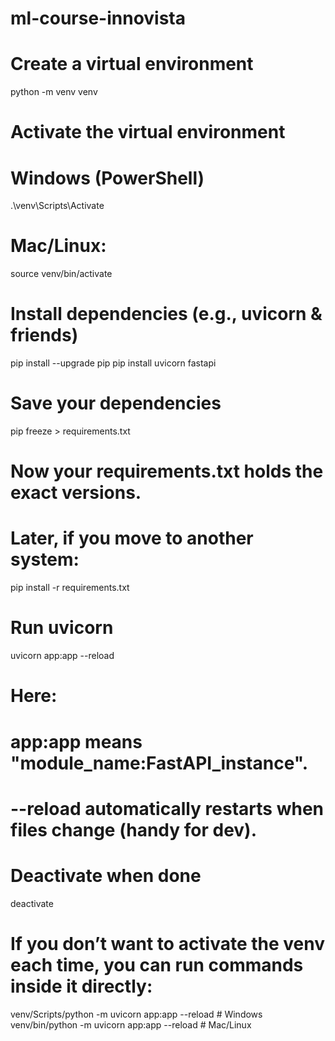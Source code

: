 # ml-course-innovista

# Create a virtual environment

python -m venv venv

# Activate the virtual environment

# Windows (PowerShell)

.\venv\Scripts\Activate

# Mac/Linux:

source venv/bin/activate

# Install dependencies (e.g., uvicorn & friends)

pip install --upgrade pip
pip install uvicorn fastapi

# Save your dependencies

pip freeze > requirements.txt

# Now your requirements.txt holds the exact versions.

# Later, if you move to another system:

pip install -r requirements.txt

# Run uvicorn

uvicorn app:app --reload

# Here:

# app:app means "module_name:FastAPI_instance".

# --reload automatically restarts when files change (handy for dev).

# Deactivate when done

deactivate

# If you don’t want to activate the venv each time, you can run commands inside it directly:

venv/Scripts/python -m uvicorn app:app --reload # Windows
venv/bin/python -m uvicorn app:app --reload # Mac/Linux
